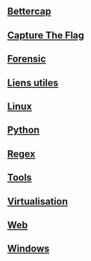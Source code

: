 ## [Bettercap](bettercap)
## [Capture The Flag](ctf)
## [Forensic](forensic)
## [Liens utiles](link)
## [Linux](linux)
## [Python](python)
## [Regex](regex)
## [Tools](tools)
## [Virtualisation](virtu)
## [Web](web)
## [Windows](windows)

